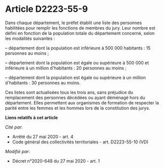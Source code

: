 # Article D2223-55-9

Dans chaque département, le préfet établit une liste des personnes habilitées pour remplir les fonctions de membres du jury.
Leur nombre est défini en fonction de la population totale du département concerné, selon les modalités suivantes :

– département dont la population est inférieure à 500 000 habitants : 15 personnes au moins ;

– département dont la population est égale ou supérieure à 500 000 et inférieure à un million d'habitants : 20 personnes au
moins ;

– département dont la population est égale ou supérieure à un million d'habitants : 30 personnes au moins.

Ces listes sont actualisées tous les trois ans, sans préjudice du remplacement des personnes décédées ou ayant déménagé hors
du département. Elles permettent aux organismes de formation de respecter la parité entre les femmes et les hommes lors de la
constitution des jurys.

**Liens relatifs à cet article**

_Cité par_:

  - Arrêté du 27 mai 2020 - art. 4
  - Code général des collectivités territoriales - art. D2223-55-10 (VD)

_Modifié par_:

  - Décret n°2020-648 du 27 mai 2020 - art. 1
